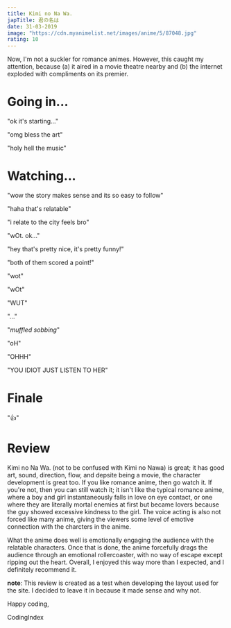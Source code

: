 ```yaml
---
title: Kimi no Na Wa.
japTitle: 君の名は
date: 31-03-2019
image: "https://cdn.myanimelist.net/images/anime/5/87048.jpg"
rating: 10
---
```


Now, I'm not a suckler for romance animes. However, this caught my attention, because (a) it aired in a movie theatre nearby and (b) the internet exploded with compliments on its premier.

# Going in...
"ok it's starting..."

"omg bless the art"

"holy hell the music"

# Watching...
"wow the story makes sense and its so easy to follow"

"haha that's relatable"

"i relate to the city feels bro"

"wOt. ok..."

"hey that's pretty nice, it's pretty funny!"

"both of them scored a point!"

"wot"

"wOt"

"WUT"

"..."

"_muffled sobbing_"

"oH"

"OHHH"

"YOU IDIOT JUST LISTEN TO HER"

# Finale
":+1:"

# Review
Kimi no Na Wa. (not to be confused with Kimi no Nawa) is great; it has good art, sound, direction, flow, and depsite being a movie, the character development is great too. If you like romance anime, then go watch it. If you're not, then you can still watch it; it isn't like the typical romance anime, where a boy and girl instantaneously falls in love on eye contact, or one where they are literally mortal enemies at first but became lovers because the guy showed excessive kindness to the girl. The voice acting is also not forced like many anime, giving the viewers some level of emotive connection with the charcters in the anime.

What the anime does well is emotionally engaging the audience with the relatable characters. Once that is done, the anime forcefully drags the audience through an emotional rollercoaster, with no way of escape except ripping out the heart. Overall, I enjoyed this way more than I expected, and I definitely recommend it.

**note**: This review is created as a test when developing the layout used for the site. I decided to leave it in because it made sense and why not.

Happy coding,

CodingIndex
